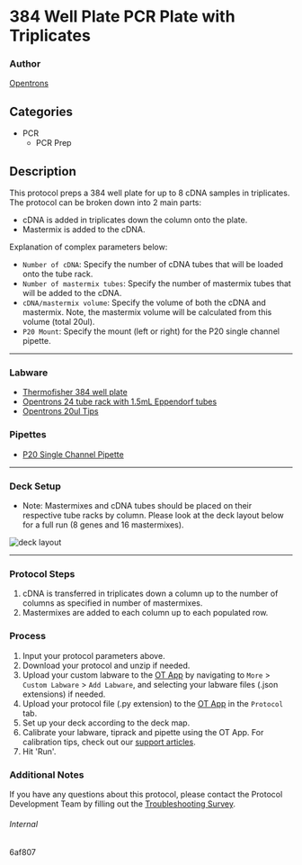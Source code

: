 # 384 Well Plate PCR Plate with Triplicates

### Author
[Opentrons](https://opentrons.com/)

## Categories
* PCR
	* PCR Prep

## Description
This protocol preps a 384 well plate for up to 8 cDNA samples in triplicates. The protocol can be broken down into 2 main parts:

* cDNA is added in triplicates down the column onto the plate.
* Mastermix is added to the cDNA.

Explanation of complex parameters below:
* `Number of cDNA`: Specify the number of cDNA tubes that will be loaded onto the tube rack.
* `Number of mastermix tubes`: Specify the number of mastermix tubes that will be added to the cDNA.
* `cDNA/mastermix volume`: Specify the volume of both the cDNA and mastermix. Note, the mastermix volume will be calculated from this volume (total 20ul).
* `P20 Mount`: Specify the mount (left or right) for the P20 single channel pipette.

---

### Labware
* [Thermofisher 384 well plate](https://www.thermofisher.com/order/catalog/product/4309849#/4309849)
* [Opentrons 24 tube rack with 1.5mL Eppendorf tubes](opentrons_24_tuberack_eppendorf_1.5ml_safelock_snapcap)
* [Opentrons 20ul Tips](opentrons_24_tuberack_eppendorf_1.5ml_safelock_snapcap)

### Pipettes
* [P20 Single Channel Pipette](https://opentrons.com/pipettes/)

---

### Deck Setup
* Note: Mastermixes and cDNA tubes should be placed on their respective tube racks by column. Please look at the deck layout below for a full run (8 genes and 16 mastermixes).


![deck layout](https://opentrons-protocol-library-website.s3.amazonaws.com/custom-README-images/6af807/Screen+Shot+2023-08-03+at+2.05.09+PM.png)


---

### Protocol Steps
1. cDNA is transferred in triplicates down a column up to the number of columns as specified in number of mastermixes.
2. Mastermixes are added to each column up to each populated row.

### Process
1. Input your protocol parameters above.
2. Download your protocol and unzip if needed.
3. Upload your custom labware to the [OT App](https://opentrons.com/ot-app) by navigating to `More` > `Custom Labware` > `Add Labware`, and selecting your labware files (.json extensions) if needed.
4. Upload your protocol file (.py extension) to the [OT App](https://opentrons.com/ot-app) in the `Protocol` tab.
5. Set up your deck according to the deck map.
6. Calibrate your labware, tiprack and pipette using the OT App. For calibration tips, check out our [support articles](https://support.opentrons.com/en/collections/1559720-guide-for-getting-started-with-the-ot-2).
7. Hit 'Run'.

### Additional Notes
If you have any questions about this protocol, please contact the Protocol Development Team by filling out the [Troubleshooting Survey](https://protocol-troubleshooting.paperform.co/).

###### Internal
6af807
